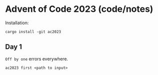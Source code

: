 # Advent of Code 2023 (code/notes)

Installation:

```shell
cargo install -git ac2023
```

## Day 1

`Off by one` errors everywhere. 

```shell
ac2023 first <path to input>
```

